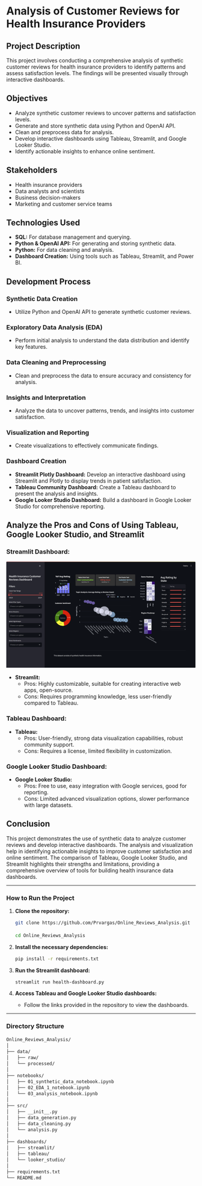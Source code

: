 
# Analysis of Customer Reviews for Health Insurance Providers

## Project Description
This project involves conducting a comprehensive analysis of synthetic customer reviews for health insurance providers to identify patterns and assess satisfaction levels. The findings will be presented visually through interactive dashboards.

## Objectives
- Analyze synthetic customer reviews to uncover patterns and satisfaction levels.
- Generate and store synthetic data using Python and OpenAI API.
- Clean and preprocess data for analysis.
- Develop interactive dashboards using Tableau, Streamlit, and Google Looker Studio.
- Identify actionable insights to enhance online sentiment.

## Stakeholders
- Health insurance providers
- Data analysts and scientists
- Business decision-makers
- Marketing and customer service teams

## Technologies Used
- **SQL:** For database management and querying.
- **Python & OpenAI API:** For generating and storing synthetic data.
- **Python:** For data cleaning and analysis.
- **Dashboard Creation:** Using tools such as Tableau, Streamlit, and Power BI.

## Development Process

### Synthetic Data Creation
- Utilize Python and OpenAI API to generate synthetic customer reviews.

### Exploratory Data Analysis (EDA)
- Perform initial analysis to understand the data distribution and identify key features.

### Data Cleaning and Preprocessing
- Clean and preprocess the data to ensure accuracy and consistency for analysis.

### Insights and Interpretation
- Analyze the data to uncover patterns, trends, and insights into customer satisfaction.

### Visualization and Reporting
- Create visualizations to effectively communicate findings.

### Dashboard Creation
- **Streamlit Plotly Dashboard:** Develop an interactive dashboard using Streamlit and Plotly to display trends in patient satisfaction.
- **Tableau Community Dashboard:** Create a Tableau dashboard to present the analysis and insights.
- **Google Looker Studio Dashboard:** Build a dashboard in Google Looker Studio for comprehensive reporting.

## Analyze the Pros and Cons of Using Tableau, Google Looker Studio, and Streamlit
### Streamlit Dashboard:
![Streamlit Dashboard](img/01_Streamlit_Dashboard_Pic.png)
- **Streamlit:**
  - Pros: Highly customizable, suitable for creating interactive web apps, open-source.
  - Cons: Requires programming knowledge, less user-friendly compared to Tableau.

### Tableau Dashboard:
- **Tableau:**
  - Pros: User-friendly, strong data visualization capabilities, robust community support.
  - Cons: Requires a license, limited flexibility in customization.

### Google Looker Studio Dashboard:
- **Google Looker Studio:**
  - Pros: Free to use, easy integration with Google services, good for reporting.
  - Cons: Limited advanced visualization options, slower performance with large datasets.


## Conclusion
This project demonstrates the use of synthetic data to analyze customer reviews and develop interactive dashboards. The analysis and visualization help in identifying actionable insights to improve customer satisfaction and online sentiment. The comparison of Tableau, Google Looker Studio, and Streamlit highlights their strengths and limitations, providing a comprehensive overview of tools for building health insurance data dashboards.

---

### How to Run the Project

1. **Clone the repository:**
   ```sh
   git clone https://github.com/Prvargas/Online_Reviews_Analysis.git
   
   cd Online_Reviews_Analysis
   ```

2. **Install the necessary dependencies:**
   ```sh
   pip install -r requirements.txt
   ```

3. **Run the Streamlit dashboard:**
   ```sh
   streamlit run health-dashboard.py
   ```

4. **Access Tableau and Google Looker Studio dashboards:**
   - Follow the links provided in the repository to view the dashboards.

---

### Directory Structure

```
Online_Reviews_Analysis/
│
├── data/
│   ├── raw/
│   └── processed/
│
├── notebooks/
│   ├── 01_synthetic_data_notebook.ipynb
│   ├── 02_EDA_1_notebook.ipynb
│   └── 03_analysis_notebook.ipynb
│
├── src/
│   ├── __init__.py
│   ├── data_generation.py
│   ├── data_cleaning.py
│   └── analysis.py
│
├── dashboards/
│   ├── streamlit/
│   ├── tableau/
│   └── looker_studio/
│
├── requirements.txt
└── README.md
```
